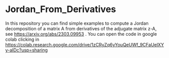 # Jordan_From_Derivatives
In this repository you can find simple examples to compute a Jordan decomposition of a matrix A from derivatives of the adjugate matrix z-A, see https://arxiv.org/abs/2303.09953 .
You can open the code in google colab clicking in https://colab.research.google.com/drive/1zCRyZq6yYouQeUWf_9CFaUelXYy-aIDc?usp=sharing
